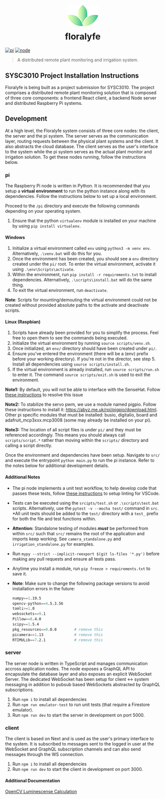 <span title="floralyfe logo">
 <p align="center">
  <img width="100px" src="./assets/logo.png" alt="illumi-img">
 </p>
</span>

<h1 align="center" style="margin-top: 0px;">floralyfe</h1>

[![pi](https://github.com/AbdallaAbdelhadi/SYSC3010W22_L3_G5/actions/workflows/pi.yml/badge.svg)](https://github.com/AbdallaAbdelhadi/SYSC3010W22_L3_G5/actions?query=workflow%3Api+tests)
[![node](https://github.com/AbdallaAbdelhadi/SYSC3010W22_L3_G5/actions/workflows/node.yml/badge.svg)](https://github.com/AbdallaAbdelhadi/SYSC3010W22_L3_G5/actions?query=workflow%3Anode+tests)

> A distributed remote plant monitoring and irrigation system. 

## SYSC3010 Project Installation Instructions
Floralyfe is being built as a project submission for SYSC3010. The project comprises a distributed remote plant monitoring solution that is composed of three core components: a frontend React client, a backend Node server and distributed Raspberry Pi systems.

## Development
At a high level, the Floralyfe system consists of three core nodes: the client, the server and the pi system. The server serves as the communication layer, routing requests between the physical plant systems and the client. It also abstracts the cloud database. The client serves as the user's interface to the system while the pi system serves as the actual plant monitor and irrigation solution. To get these nodes running, follow the instructions below.

### pi
The Raspberry Pi node is written in Python. It is recommended that you setup a **virtual environment** to run the python instance along with its dependencies. Follow the instructions below to set up a local environment.

Proceed to the `/pi` directory and execute the following commands depending on your operating system.

1. Ensure that the python `virtualenv` module is installed on your machine by using `pip install virtualenv`.
#### Windows
1. Initialize a virtual environment called `env` using `python3 -m venv env`. Alternatively, `.\venv.bat` will do this for you.
2. Once the environment has been created, you should see a `env` directory created under the `pi/` root. To enter the virtual environment, activate it using `.\env\Scripts\activate`.
3. Within the environment, run `pip install -r requirements.txt` to install dependencies. Alternatively, `.\scripts\install.bat` will do the same thing.
4. To exit the virtual environment, run `deactivate`.

**Note**: Scripts for mounting/demouting the virtual environment could not be created without provided absolute paths to the activate and deactivate scripts.

#### Linux (Raspbian)
1. Scripts have already been provided for you to simplify the process. Feel free to open them to see the commands being executed.
2. Initialize the virtual environment by running `source scripts/venv.sh`.
3. Once initialized, an `env/` directory should have been created under `pi/`.
4. Ensure you've entered the environment (there will be a (env) prefix before your working directory). If you're not in the director, see step 5. Install all dependencies using `source scripts/install.sh`.
5. If the virtual environment is already installed, run `source scripts/run.sh` to enter it. The command `source scripts/exit.sh` is used to exit the environment. 

**Note1:** By default, you will not be able to interface with the SenseHat. Follow [these instructions](https://github.com/astro-pi/python-sense-hat/issues/58#issuecomment-374414765) to resolve this issue

**Note2:** To stabilize the servo pwm, we use a module named pigpio. Follow these instructions to install it: https://abyz.me.uk/rpi/pigpio/download.html. Other pi specific modules that must be installed: busio, digitalio, board and adafruit_mcp3xxx.mcp3008 (some may already be installed on your pi).

**Note3:** The location of all script files is under `pi/` and they must be referenced accordingly. This means you should always call `scripts/script.*` rather than moving within the `scripts/` directory and calling a script directly.

Once the environment and dependencies have been setup. Navigate to `src/` and execute the entrypoint `python main.py` to run the pi instance. Refer to the notes below for additional development details.

#### Additional Notes
- The pi node implements a unit test workflow, to help develop code that passes these tests, follow [these instructions](https://github.com/AbdallaAbdelhadi/SYSC3010W22_L3_G5/blob/main/pi/Linting.md) to setup linting for VSCode.
- Tests can be executed using the `srcipts/test.sh` or `.\scripts\test.bat` scripts. Alternatively, use the `pytest -v --mocha test/` command in `src`. *All unit tests should be added to the `test/` directory with a `test_` prefix for both the file and test functions within.

- **Attention:** Standalone testing of modules ***must*** be performed from within `src/` such that
`src/` remains the root of the application and imports keep working. See `camera_standalone.py` and `irrigation_standalone.py` for examples.
- Run `mypy --strict --implicit-reexport $(git ls-files '*.py')` before making any pull requests and ensure all tests pass.
- Anytime you install a module, run `pip freeze > requirements.txt` to save it. 
- **Note**: Make sure to change the following package versions to avoid installation errors in the future:
    ```s
    numpy==1.19.5
    opencv-python==4.5.3.56
    tomli>=1.0
    websockets==9.1
    Pillow==8.4.0
    scipy==1.5.4
    pkg_resources==0.0.0        # remove this
    picamera==1.13              # remove this
    RTIMULib==7.2.1             # remove this
    ```

### server
The server node is written in TypeScript and manages communication accross application nodes. The node exposes a GraphQL API to encapsulate the database layer and also exposes an explicit WebSocket Server. The dedicated WebSocket has been setup for client <-> system messaging in addition to pubsub based WebSockets abstracted by GraphQL subscriptions. 

1. Run `npm i` to install all dependencies
2. Run `npm run emulator-test` to run unit tests (that require a Firestore emulator).
3. Run `npm run dev` to start the server in development on port 5000.


### client
The client is based on Next and is used as the user's primary interface to the system. It is subscribed to messages sent to the logged in user at the WebSocket and GraphQL subscription channels and can also send messages through the WS connection.

1. Run `npm i` to install all dependencies
3. Run `npm run dev` to start the client in development on port 3000.


#### Additional Documentation
[OpenCV Luminescense Calculation](https://github.com/AbdallaAbdelhadi/SYSC3010W22_L3_G5/blob/main/pi/src/camera_system/luminescense.md)